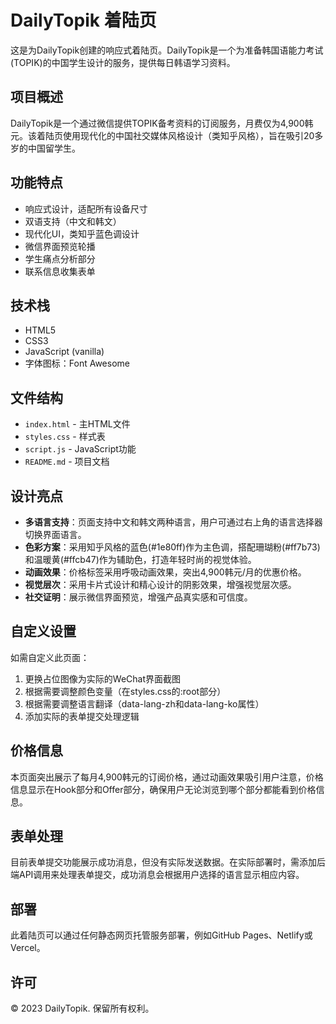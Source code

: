 # DailyTopik 着陆页

这是为DailyTopik创建的响应式着陆页。DailyTopik是一个为准备韩国语能力考试(TOPIK)的中国学生设计的服务，提供每日韩语学习资料。

## 项目概述

DailyTopik是一个通过微信提供TOPIK备考资料的订阅服务，月费仅为4,900韩元。该着陆页使用现代化的中国社交媒体风格设计（类知乎风格），旨在吸引20多岁的中国留学生。

## 功能特点

- 响应式设计，适配所有设备尺寸
- 双语支持（中文和韩文）
- 现代化UI，类知乎蓝色调设计
- 微信界面预览轮播
- 学生痛点分析部分
- 联系信息收集表单

## 技术栈

- HTML5
- CSS3
- JavaScript (vanilla)
- 字体图标：Font Awesome

## 文件结构

- `index.html` - 主HTML文件
- `styles.css` - 样式表
- `script.js` - JavaScript功能
- `README.md` - 项目文档

## 设计亮点

- **多语言支持**：页面支持中文和韩文两种语言，用户可通过右上角的语言选择器切换界面语言。
- **色彩方案**：采用知乎风格的蓝色(#1e80ff)作为主色调，搭配珊瑚粉(#ff7b73)和温暖黄(#ffcb47)作为辅助色，打造年轻时尚的视觉体验。
- **动画效果**：价格标签采用呼吸动画效果，突出4,900韩元/月的优惠价格。
- **视觉层次**：采用卡片式设计和精心设计的阴影效果，增强视觉层次感。
- **社交证明**：展示微信界面预览，增强产品真实感和可信度。

## 自定义设置

如需自定义此页面：

1. 更换占位图像为实际的WeChat界面截图
2. 根据需要调整颜色变量（在styles.css的:root部分）
3. 根据需要调整语言翻译（data-lang-zh和data-lang-ko属性）
4. 添加实际的表单提交处理逻辑

## 价格信息

本页面突出展示了每月4,900韩元的订阅价格，通过动画效果吸引用户注意，价格信息显示在Hook部分和Offer部分，确保用户无论浏览到哪个部分都能看到价格信息。

## 表单处理

目前表单提交功能展示成功消息，但没有实际发送数据。在实际部署时，需添加后端API调用来处理表单提交，成功消息会根据用户选择的语言显示相应内容。

## 部署

此着陆页可以通过任何静态网页托管服务部署，例如GitHub Pages、Netlify或Vercel。

## 许可

© 2023 DailyTopik. 保留所有权利。 